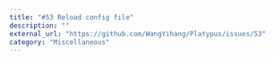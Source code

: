 ```yaml
---
title: "#53 Reload config file"
description: ""
external_url: "https://github.com/WangYihang/Platypus/issues/53"
category: "Miscellaneous"
---
```

